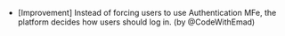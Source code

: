 - [Improvement] Instead of forcing users to use Authentication MFe, the platform decides how users should log in. (by @CodeWithEmad)